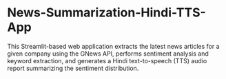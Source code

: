 # News-Summarization-Hindi-TTS-App
This Streamlit-based web application extracts the latest news articles for a given company using the GNews API, performs sentiment analysis and keyword extraction, and generates a Hindi text-to-speech (TTS) audio report summarizing the sentiment distribution.
